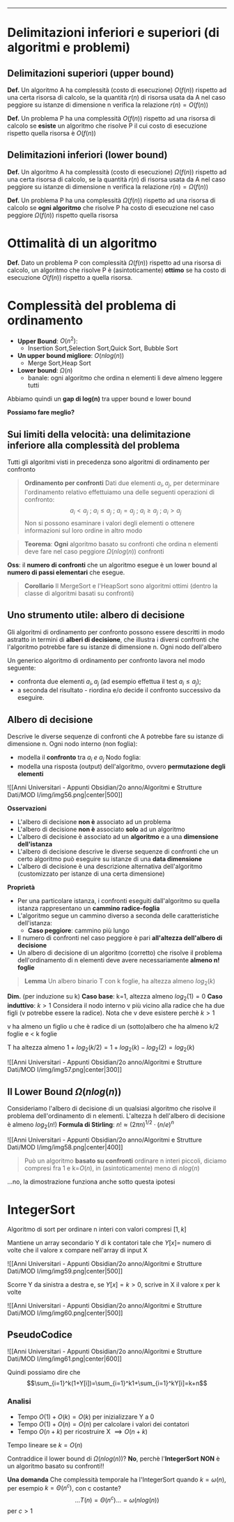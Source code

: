 -----
# Delimitazioni inferiori e superiori (di algoritmi e problemi)

## Delimitazioni superiori (**upper bound**)
**Def.**
Un algoritmo A ha complessità (costo di esecuzione) $O(f(n))$ rispetto ad una certa risorsa di calcolo, se la quantità $r(n)$ di risorsa usata da A nel caso peggiore su istanze di dimensione n verifica la relazione $r(n)=O(f(n))$

**Def.**
Un problema P ha una complessità $O(f(n))$ rispetto ad una risorsa di calcolo se **esiste** un algoritmo che risolve P il cui costo di esecuzione rispetto quella risorsa è $O(f(n))$

## Delimitazioni inferiori (**lower bound**)
**Def.**
Un algoritmo A ha complessità (costo di esecuzione) $\Omega(f(n))$ rispetto ad una certa risorsa di calcolo, se la quantità $r(n)$ di risorsa usata da A nel caso peggiore su istanze di dimensione n verifica la relazione $r(n)=\Omega(f(n))$

**Def.**
Un problema P ha una complessità $\Omega(f(n))$ rispetto ad una risorsa di calcolo se **ogni algoritmo** che risolve P ha costo di esecuzione nel caso peggiore $\Omega(f(n))$ rispetto quella risorsa

# Ottimalità di un algoritmo
**Def.**
Dato un problema P con complessità $\Omega(f(n))$ rispetto ad una risorsa di calcolo, un algoritmo che risolve P è (asintoticamente) **ottimo** se ha costo di esecuzione $O(f(n))$ rispetto a quella risorsa.

# Complessità del problema di ordinamento

- **Upper Bound**: $O(n^2)$:
	- Insertion Sort,Selection Sort,Quick Sort, Bubble Sort
- **Un upper bound migliore**: $O(n log(n))$
	- Merge Sort,Heap Sort
- **Lower bound**: $\Omega(n)$
	- banale: ogni algoritmo che ordina n elementi li deve almeno leggere tutti

Abbiamo quindi un **gap di log(n)** tra upper bound e lower bound

**Possiamo fare meglio?**

## Sui limiti della velocità: una delimitazione inferiore alla complessità del problema

Tutti gli algoritmi visti in precedenza sono algoritmi di ordinamento per confronto

>**Ordinamento per confronti**
>Dati due elementi $a_i,a_j$, per determinare l'ordinamento relativo effettuiamo una delle seguenti operazioni di confronto:
>$$a_i\lt a_j\:;\:a_i\leq a_j\:;\:a_i=a_j\:;\:a_i\geq a_j\:;\:a_i\gt a_j$$
>Non si possono esaminare i valori degli elementi o ottenere informazioni sul loro ordine in altro modo

>**Teorema**:
>**Ogni** algoritmo basato su confronti che ordina n elementi deve fare nel caso peggiore $\Omega(nlog(n))$ confronti

**Oss**: il **numero di confronti** che un algoritmo esegue è un lower bound al **numero di passi elementari** che esegue.

>**Corollario**
>Il MergeSort e l'HeapSort sono algoritmi ottimi (dentro la classe di algoritmi basati su confronti)

## Uno strumento utile: albero di decisione

Gli algoritmi di ordinamento per confronto possono essere descritti in modo astratto in termini di **alberi di decisione**, che illustra i diversi confronti che l'algoritmo potrebbe fare su istanze di dimensione n. 
Ogni nodo dell'albero

Un generico algoritmo di ordinamento per confronto lavora nel modo seguente:
- confronta due elementi $a_i,a_j$ (ad esempio effettua il test $a_i\leq a_j$);
- a seconda del risultato - riordina e/o decide il confronto successivo da eseguire.

## Albero di decisione

Descrive le diverse sequenze di confronti che A potrebbe fare su istanze di dimensione n. 
Ogni nodo interno (non foglia):
- modella il **confronto** tra $a_i\:e\:a_j$
Nodo foglia:
- modella una risposta (output) dell'algoritmo, ovvero **permutazione degli elementi**

![[Anni Universitari - Appunti Obsidian/2o anno/Algoritmi e Strutture Dati/MOD I/img/img56.png|center|500]]

**Osservazioni**
- L'albero di decisione **non è** associato ad un problema
- L'albero di decisione **non è** associato **solo** ad un algoritmo
- L'albero di decisione è associato ad un **algoritmo** e a una **dimensione dell'istanza**
- L'albero di decisione descrive le diverse sequenze di confronti che un certo algoritmo può eseguire su istanze di una **data dimensione**
- L'albero di decisione è una descrizione alternativa dell'algoritmo (customizzato per istanze di una certa dimensione)

**Proprietà**
- Per una particolare istanza, i confronti eseguiti dall'algoritmo su quella istanza rappresentano un **cammino radice-foglia**
- L'algoritmo segue un cammino diverso a seconda delle caratteristiche dell'istanza:
	- **Caso peggiore**: cammino più lungo
- Il numero di confronti nel caso peggiore è pari **all'altezza dell'albero di decisione**
- Un albero di decisione di un algoritmo (corretto) che risolve il problema dell'ordinamento di n elementi deve avere necessariamente **almeno n! foglie**

>**Lemma**
>Un albero binario T con k foglie, ha altezza almeno $log_2(k)$

**Dim.** (per induzione su k)
**Caso base**: k=1, altezza almeno $log_2(1)=0$
**Caso induttivo**: $k\gt 1$
Considera il nodo interno v più vicino alla radice che ha due figli (v potrebbe essere la radice). Nota che v deve esistere perchè $k\gt1$

v ha almeno un figlio u che è radice di un (sotto)albero che ha almeno k/2 foglie e $\lt$ k foglie

T ha altezza almeno
$1+log_2(k/2)=1+log_2(k)-log_2(2)=log_2(k)$

![[Anni Universitari - Appunti Obsidian/2o anno/Algoritmi e Strutture Dati/MOD I/img/img57.png|center|300]]

## Il Lower Bound $\Omega(nlog(n))$

Consideriamo l'albero di decisione di un qualsiasi algoritmo che risolve il problema dell'ordinamento di n elementi.
L'altezza h dell'albero di decisione è almeno $log_2(n!)$
**Formula di Stirling**: $n!\approx (2\pi n)^{1/2}\cdot(n/e)^n$

![[Anni Universitari - Appunti Obsidian/2o anno/Algoritmi e Strutture Dati/MOD I/img/img58.png|center|400]]

>Può un algoritmo **basato su confronti** ordinare n interi piccoli, diciamo compresi fra 1 e k=$O(n)$, in (asintoticamente) meno di $nlog(n)$

...no, la dimostrazione funziona anche sotto questa ipotesi

# IntegerSort
Algoritmo di sort per ordinare n interi con valori compresi $[1,k]$

Mantiene un array secondario Y di k contatori tale che $Y[x]=$ numero di volte che il valore x compare nell'array di input X

![[Anni Universitari - Appunti Obsidian/2o anno/Algoritmi e Strutture Dati/MOD I/img/img59.png|center|500]]

Scorre Y da sinistra a destra e, se $Y[x]=k > 0$, scrive in X il valore x per k volte

![[Anni Universitari - Appunti Obsidian/2o anno/Algoritmi e Strutture Dati/MOD I/img/img60.png|center|500]]

## PseudoCodice

![[Anni Universitari - Appunti Obsidian/2o anno/Algoritmi e Strutture Dati/MOD I/img/img61.png|center|600]]

Quindi possiamo dire che
$$\sum_{i=1}^k(1+Y[i])=\sum_{i=1}^k1+\sum_{i=1}^kY[i]=k+n$$
### Analisi

- Tempo $O(1)+O(k)=O(k)$ per inizializzare Y a 0
- Tempo $O(1)+O(n)=O(n)$ per calcolare i valori dei contatori
- Tempo $O(n+k)$ per ricostruire X
$\implies O(n+k)$

Tempo lineare se $k=O(n)$

Contraddice il lower bound di $\Omega(nlog(n))$?
**No**, perchè l'**IntegerSort** **NON** è un algoritmo basato su confronti!!

**Una domanda**
Che complessità temporale ha l'IntegerSort quando $k=\omega(n)$, per esempio $k=\Theta(n^c)$, con c costante?
$$...T(n)=\Theta(n^c)...=\omega(nlog(n))$$
per $c\gt1$

